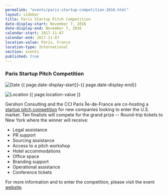 ```yaml
---
permalink: "events/paris-startup-competition-2016.html"
layout: sidebar
title: Paris Startup Pitch Competition
date-display-start: November 7, 2016
date-display-end: November 7, 2016
calendar-start: 2017-11-07
calendar-end: 2017-11-07
location-value: Paris, France
location-type: International
section: events
published: true
---
```


### Paris Startup Pitch Competition

![Date](https://google.github.io/material-design-icons/action/svg/design/ic_event_24px.svg "Date") {{ page.date-display-start}}-{{ page.date-display-end}}

![Location](http://google.github.io/material-design-icons/social/svg/design/ic_location_city_24px.svg "Location") {{ page.location-value }}

Gershon Consulting and the CCI Paris Île-de-France are co-hosting a [startup pitch competition](http://www.gershonconsulting.com/competition/) for new companies looking to enter the U.S. market. Ten finalists will compete for the grand prize -- Round-trip tickets to New York where the winner will receive:

* Legal assistance
* PR support
* Sourcing assistance
* Access to a pitch workshop
* Hotel accommodations
* Office space
* Branding support
* Operational assistance
* Conference tickets

For more information and to enter the competition, please visit the event [website](http://www.gershonconsulting.com/competition/).
